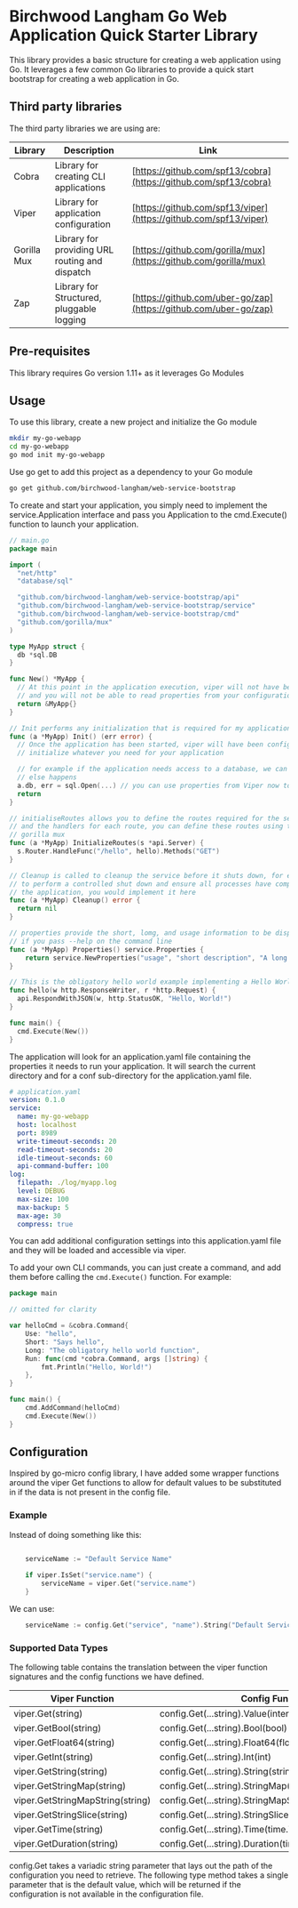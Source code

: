 # Birchwood Langham Go Web Application Quick Starter Library

This library provides a basic structure for creating a web application using Go. It leverages a few common Go libraries to provide a quick start bootstrap for creating a web application in Go.

## Third party libraries

The third party libraries we are using are:

| Library     | Description                                    | Link                                                             |
| ----------- | ---------------------------------------------- | ---------------------------------------------------------------- |
| Cobra       | Library for creating CLI applications          | [https://github.com/spf13/cobra](https://github.com/spf13/cobra) |
| Viper       | Library for application configuration          | [https://github.com/spf13/viper](https://github.com/spf13/viper) |
| Gorilla Mux | Library for providing URL routing and dispatch | [https://github.com/gorilla/mux](https://github.com/gorilla/mux) |
| Zap         | Library for Structured, pluggable logging      | [https://github.com/uber-go/zap](https://github.com/uber-go/zap) |

## Pre-requisites

This library requires Go version 1.11+ as it leverages Go Modules

## Usage

To use this library, create a new project and initialize the Go module

```bash
mkdir my-go-webapp
cd my-go-webapp
go mod init my-go-webapp
```

Use go get to add this project as a dependency to your Go module

```bash
go get github.com/birchwood-langham/web-service-bootstrap
```

To create and start your application, you simply need to implement the service.Application interface and pass you Application to the cmd.Execute() function to launch your application.

```go
// main.go
package main

import (
  "net/http"
  "database/sql"

  "github.com/birchwood-langham/web-service-bootstrap/api"
  "github.com/birchwood-langham/web-service-bootstrap/service"
  "github.com/birchwood-langham/web-service-bootstrap/cmd"
  "github.com/gorilla/mux"
)

type MyApp struct {
  db *sql.DB
}

func New() *MyApp {
  // At this point in the application execution, viper will not have been initialized
  // and you will not be able to read properties from your configuration file
  return &MyApp{}
}

// Init performs any initialization that is required for my application
func (a *MyApp) Init() (err error) { 
  // Once the application has been started, viper will have been configured, and Init is called to 
  // initialize whatever you need for your application

  // for example if the application needs access to a database, we can initialize it here before anything
  // else happens
  a.db, err = sql.Open(...) // you can use properties from Viper now to help initialize your application
  return 
}

// initialiseRoutes allows you to define the routes required for the service
// and the handlers for each route, you can define these routes using the methods defined by
// gorilla mux
func (a *MyApp) InitializeRoutes(s *api.Server) {
  s.Router.HandleFunc("/hello", hello).Methods("GET")
}

// Cleanup is called to cleanup the service before it shuts down, for example if you need
// to perform a controlled shut down and ensure all processes have completed before terminating
// the application, you would implement it here
func (a *MyApp) Cleanup() error {
  return nil
}

// properties provide the short, lomg, and usage information to be displayed by the application 
// if you pass --help on the command line
func (a *MyApp) Properties() service.Properties {
	return service.NewProperties("usage", "short description", "A long detailed description")
} 

// This is the obligatory hello world example implementing a Hello World service with this library
func hello(w http.ResponseWriter, r *http.Request) {
  api.RespondWithJSON(w, http.StatusOK, "Hello, World!")
}

func main() {
  cmd.Execute(New())
}
```

The application will look for an application.yaml file containing the properties it needs to run your application. It will search the current directory and for a conf sub-directory for the application.yaml file.

```yaml
# application.yaml
version: 0.1.0
service:
  name: my-go-webapp
  host: localhost
  port: 8989
  write-timeout-seconds: 20
  read-timeout-seconds: 20
  idle-timeout-seconds: 60
  api-command-buffer: 100
log:
  filepath: ./log/myapp.log
  level: DEBUG
  max-size: 100
  max-backup: 5
  max-age: 30
  compress: true
```

You can add additional configuration settings into this application.yaml file and they will be loaded and accessible via viper.

To add your own CLI commands, you can just create a command, and add them before calling the `cmd.Execute()` function. For example:

```go
package main

// omitted for clarity

var helloCmd = &cobra.Command{
    Use: "hello",
    Short: "Says hello",
    Long: "The obligatory hello world function",
    Run: func(cmd *cobra.Command, args []string) {
        fmt.Println("Hello, World!")
    },
}

func main() {
    cmd.AddCommand(helloCmd)
    cmd.Execute(New())
}
```

## Configuration

Inspired by go-micro config library, I have added some wrapper functions around the viper Get functions to allow for default values to be substituted in if the data is not present in the config file.

### Example

Instead of doing something like this:

```go

    serviceName := "Default Service Name"
    
    if viper.IsSet("service.name") {
    	serviceName = viper.Get("service.name")
    }

```

We can use:

```go
    serviceName := config.Get("service", "name").String("Default Service Name")
```

### Supported Data Types

The following table contains the translation between the viper function signatures and the config functions we have defined.

| Viper Function                   | Config Function                                          | Return Data Type       |
| -------------------------------- | -------------------------------------------------------- | ---------------------- |
| viper.Get(string)                | config.Get(...string).Value(interface{})                 | interface{}            |
| viper.GetBool(string)            | config.Get(...string).Bool(bool)                         | bool                   |
| viper.GetFloat64(string)         | config.Get(...string).Float64(float64)                   | float64                |
| viper.GetInt(string)             | config.Get(...string).Int(int)                           | int                    |
| viper.GetString(string)          | config.Get(...string).String(string)                     | string                 |
| viper.GetStringMap(string)       | config.Get(...string).StringMap(map[string]interface{})  | map[string]interface{} |
| viper.GetStringMapString(string) | config.Get(...string).StringMapString(map[string]string) | map[string]string      |
| viper.GetStringSlice(string)     | config.Get(...string).StringSlice([]string)              | []string               |
| viper.GetTime(string)            | config.Get(...string).Time(time.Time)                    | time.Time              |
| viper.GetDuration(string)        | config.Get(...string).Duration(time.Duration)            | time.Duration          |

config.Get takes a variadic string parameter that lays out the path of the configuration you need to retrieve. 
The following type method takes a single parameter that is the default value, which will be returned if the 
configuration is not available in the configuration file.
